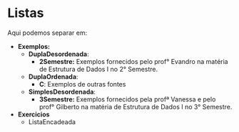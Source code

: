 # Listas

Aqui podemos separar em:

* **Exemplos:**
    * **DuplaDesordenada**:
        - **2Semestre:** Exemplos fornecidos pelo prof° Evandro na matéria de Estrutura de Dados I no 2° Semestre.
    * **DuplaOrdenada**:
        - **C**: Exemplos de outras fontes
    * **SimplesDesordenada**:
        - **3Semestre:** Exemplos fornecidos pela profª Vanessa e pelo prof° Gilberto na matéria de Estrutura de Dados I no 3° Semestre.
* **Exercicios**
    - ListaEncadeada